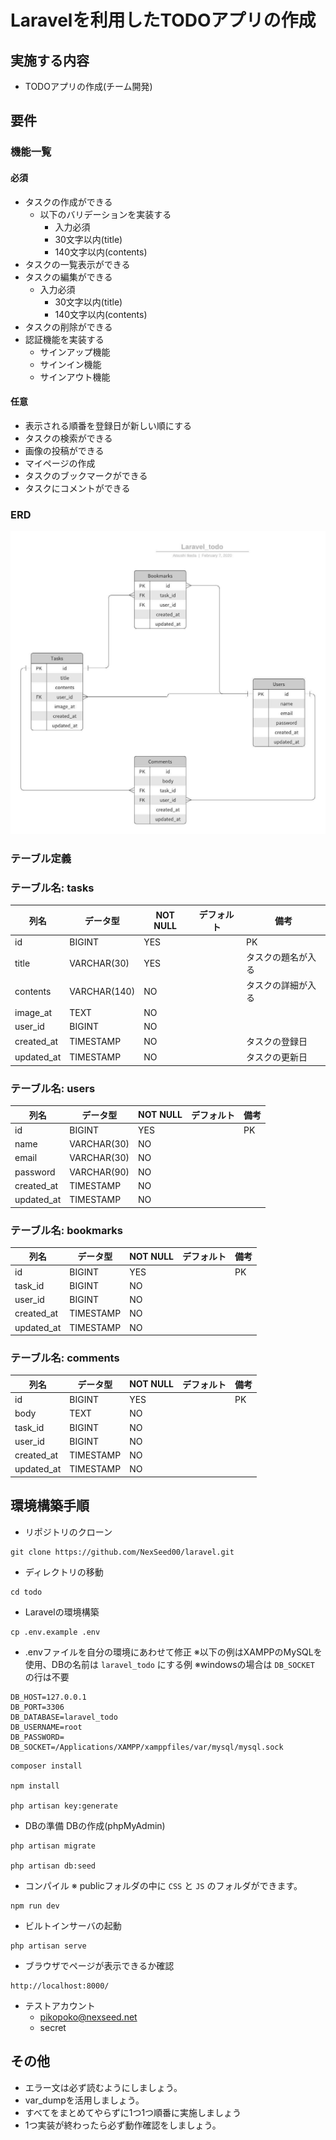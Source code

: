 # Laravelを利用したTODOアプリの作成

## 実施する内容
- TODOアプリの作成(チーム開発)

## 要件
### 機能一覧
#### 必須
- タスクの作成ができる
  - 以下のバリデーションを実装する
    - 入力必須
    - 30文字以内(title)
    - 140文字以内(contents)
- タスクの一覧表示ができる
- タスクの編集ができる  
  - 入力必須
    - 30文字以内(title)
    - 140文字以内(contents)
- タスクの削除ができる
- 認証機能を実装する
  - サインアップ機能
  - サインイン機能
  - サインアウト機能

#### 任意
- 表示される順番を登録日が新しい順にする
- タスクの検索ができる
- 画像の投稿ができる
- マイページの作成
- タスクのブックマークができる
- タスクにコメントができる


### ERD
![ERD](./Laravel_todo.jpeg)

### テーブル定義
### テーブル名: tasks
| 列名        | データ型    | NOT NULL | デフォルト | 備考                 |
| ----------- | ----------- | -------- | ---------- | -------------------- |
| id          | BIGINT      | YES      |            | PK                   |
| title       | VARCHAR(30) | YES      |            | タスクの題名が入る   |
| contents    | VARCHAR(140)| NO       |            | タスクの詳細が入る   |
| image_at    | TEXT        | NO       |            |                      |
| user_id     | BIGINT      | NO       |            |                      |
| created_at  | TIMESTAMP   | NO       |            | タスクの登録日       |
| updated_at  | TIMESTAMP   | NO       |            | タスクの更新日       |

### テーブル名: users
| 列名        | データ型    | NOT NULL | デフォルト | 備考                 |
| ----------- | ----------- | -------- | ---------- | -------------------- |
| id          | BIGINT      | YES      |            | PK                   |
| name        | VARCHAR(30) | NO       |            |                      |
| email       | VARCHAR(30) | NO       |            |                      |
| password    | VARCHAR(90) | NO       |            |                      |
| created_at  | TIMESTAMP   | NO       |            |                      |
| updated_at  | TIMESTAMP   | NO       |            |                      |

### テーブル名: bookmarks
| 列名        | データ型    | NOT NULL | デフォルト | 備考                 |
| ----------- | ----------- | -------- | ---------- | -------------------- |
| id          | BIGINT      | YES      |            | PK                   |
| task_id     | BIGINT      | NO       |            |                      |
| user_id     | BIGINT      | NO       |            |                      |
| created_at  | TIMESTAMP   | NO       |            |                      |
| updated_at  | TIMESTAMP   | NO       |            |                      |

### テーブル名: comments
| 列名        | データ型    | NOT NULL | デフォルト | 備考                 |
| ----------- | ----------- | -------- | ---------- | -------------------- |
| id          | BIGINT      | YES      |            | PK                   |
| body        | TEXT        | NO       |            |                      |
| task_id     | BIGINT      | NO       |            |                      |
| user_id     | BIGINT      | NO       |            |                      |
| created_at  | TIMESTAMP   | NO       |            |                      |
| updated_at  | TIMESTAMP   | NO       |            |                      |

## 環境構築手順
- リポジトリのクローン
```
git clone https://github.com/NexSeed00/laravel.git
```

- ディレクトリの移動
```
cd todo
```

- Laravelの環境構築
```
cp .env.example .env
```

- .envファイルを自分の環境にあわせて修正
  ※以下の例はXAMPPのMySQLを使用、DBの名前は `laravel_todo` にする例
  ※windowsの場合は `DB_SOCKET` の行は不要
```
DB_HOST=127.0.0.1
DB_PORT=3306
DB_DATABASE=laravel_todo
DB_USERNAME=root
DB_PASSWORD=
DB_SOCKET=/Applications/XAMPP/xamppfiles/var/mysql/mysql.sock
```

```
composer install

npm install

php artisan key:generate
```

- DBの準備
  DBの作成(phpMyAdmin)

```
php artisan migrate

php artisan db:seed
```

- コンパイル
    ※ publicフォルダの中に `CSS` と `JS` のフォルダができます。
```
npm run dev
```

- ビルトインサーバの起動
```
php artisan serve
```

- ブラウザでページが表示できるか確認
```
http://localhost:8000/
```

- テストアカウント
  - pikopoko@nexseed.net
  - secret

## その他
- エラー文は必ず読むようにしましょう。
- var_dumpを活用しましょう。
- すべてをまとめてやらずに1つ1つ順番に実施しましょう
- 1つ実装が終わったら必ず動作確認をしましょう。
